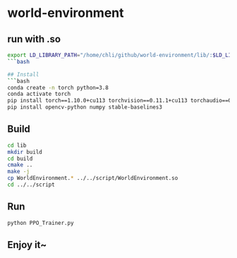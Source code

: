 # world-environment

## run with .so
```bash
export LD_LIBRARY_PATH="/home/chli/github/world-environment/lib/:$LD_LIBRARY_PATH"
```bash

## Install
```bash
conda create -n torch python=3.8
conda activate torch
pip install torch==1.10.0+cu113 torchvision==0.11.1+cu113 torchaudio==0.10.0+cu113 -f https://download.pytorch.org/whl/cu113/torch_stable.html
pip install opencv-python numpy stable-baselines3
```

## Build
```bash
cd lib
mkdir build
cd build
cmake ..
make -j
cp WorldEnvironment.* ../../script/WorldEnvironment.so
cd ../../script
```

## Run
```bash
python PPO_Trainer.py
```

## Enjoy it~
